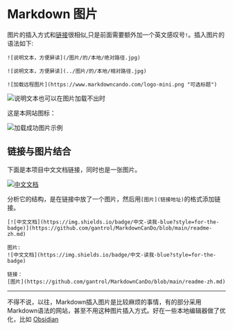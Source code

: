# Markdown 图片

图片的插入方式和[链接](#step-3)很相似,只是前面需要额外加一个英文感叹号`!`。插入图片的语法如下:

``` 
![说明文本，方便屏读](/图片/的/本地/绝对路径.jpg)

![说明文本，方便屏读](../图片/的/本地/相对路径.jpg)

![加载远程图片](https://www.markdowncando.com/logo-mini.png "可选标题")
```

![说明文本也可以在图片加载不出时](/path/to/cat.jpg)

这是本网站图标：

![加载成功图片示例](https://www.markdowncando.com/logo-mini.png "本网站图标")

## 链接与图片结合

下面是本项目中文文档链接，同时也是一张图片。

[![中文文档](https://img.shields.io/badge/中文-读我-blue?style=for-the-badge)](https://github.com/gantrol/MarkdownCanDo/blob/main/readme-zh.md)

分析它的结构，是在链接中放了一个图片，然后用`[图片](链接地址)`的格式添加链接。

```
[![中文文档](https://img.shields.io/badge/中文-读我-blue?style=for-the-badge)](https://github.com/gantrol/MarkdownCanDo/blob/main/readme-zh.md)

图片:
![中文文档](https://img.shields.io/badge/中文-读我-blue?style=for-the-badge)

链接：
[图片](https://github.com/gantrol/MarkdownCanDo/blob/main/readme-zh.md)
```

[//]: # (TODO: 上传实现之后，你可以使用拖放来从图片文件或网页浏览器插入图片。尝试插入下面这张图片:)
---

不得不说，以往，Markdown插入图片是比较麻烦的事情，有的部分采用Markdown语法的网站，甚至不用这种图片插入方式。好在一些本地编辑器做了优化，比如 [Obsidian](https://obsidian.md/)
